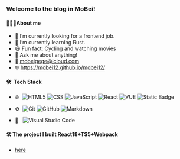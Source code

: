 ###   Welcome to the blog in MoBei!
#### 👨🏻‍💻About me
- 🔭 I’m currently looking for a frontend job.
- 🌱 I’m currently learning Rust.
- 😆 Fun fact: Cycling and watching movies
- 💬 Ask me about anything!
- 📮 mobeigege@icloud.com
- 🌐 https://mobei12.github.io/mobei12/
#### 🛠 &nbsp;Tech Stack
- 🌐 &nbsp;![HTML5](https://img.shields.io/badge/-HTML5-333333?style=flat&logo=HTML5) ![CSS](https://img.shields.io/badge/-CSS-333333?style=flat&logo=CSS3&logoColor=1572B6) ![JavaScript](https://img.shields.io/badge/-JavaScript-333333?style=flat&logo=javascript) ![React](https://img.shields.io/badge/-React-333333?style=flat&logo=react) ![VUE](https://img.shields.io/badge/-vue-%2342b883?logo=Vue) ![Static Badge](https://img.shields.io/badge/-node-%2333333?logo=node)

- ⚙️ &nbsp;![Git](https://img.shields.io/badge/-Git-333333?style=flat&logo=git) ![GitHub](https://img.shields.io/badge/-GitHub-333333?style=flat&logo=github) ![Markdown](https://img.shields.io/badge/-Markdown-333333?style=flat&logo=markdown)
- 🔧 &nbsp; ![Visual Studio Code](https://img.shields.io/badge/-Visual%20Studio%20Code-333333?style=flat&logo=visual-studio-code&logoColor=007ACC)
#### 🛠 The project I built React18+TS5+Webpack
-  [here](https://github.com/mobei12/React-ts-webpack)
